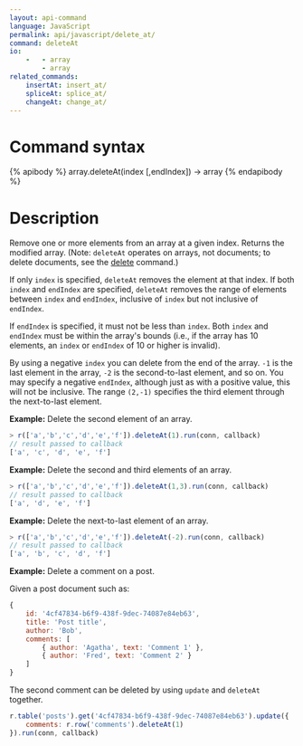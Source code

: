 ```yaml
---
layout: api-command
language: JavaScript
permalink: api/javascript/delete_at/
command: deleteAt
io:
    -   - array
        - array
related_commands:
    insertAt: insert_at/
    spliceAt: splice_at/
    changeAt: change_at/
---
```


# Command syntax #

{% apibody %}
array.deleteAt(index [,endIndex]) &rarr; array
{% endapibody %}

# Description #

Remove one or more elements from an array at a given index. Returns the modified array. (Note: `deleteAt` operates on arrays, not documents; to delete documents, see the [delete](/api/javascript/delete) command.)

If only `index` is specified, `deleteAt` removes the element at that index. If both `index` and `endIndex` are specified, `deleteAt` removes the range of elements between `index` and `endIndex`, inclusive of `index` but not inclusive of `endIndex`.

If `endIndex` is specified, it must not be less than `index`. Both `index` and `endIndex` must be within the array's bounds (i.e., if the array has 10 elements, an `index` or `endIndex` of 10 or higher is invalid).

By using a negative `index` you can delete from the end of the array. `-1` is the last element in the array, `-2` is the second-to-last element, and so on. You may specify a negative `endIndex`, although just as with a positive value, this will not be inclusive. The range `(2,-1)` specifies the third element through the next-to-last element.

__Example:__ Delete the second element of an array.

```js
> r(['a','b','c','d','e','f']).deleteAt(1).run(conn, callback)
// result passed to callback
['a', 'c', 'd', 'e', 'f']
```

__Example:__ Delete the second and third elements of an array.

```js
> r(['a','b','c','d','e','f']).deleteAt(1,3).run(conn, callback)
// result passed to callback
['a', 'd', 'e', 'f']
```

__Example:__ Delete the next-to-last element of an array.

```js
> r(['a','b','c','d','e','f']).deleteAt(-2).run(conn, callback)
// result passed to callback
['a', 'b', 'c', 'd', 'f']
```

__Example:__ Delete a comment on a post.

Given a post document such as:

```js
{
    id: '4cf47834-b6f9-438f-9dec-74087e84eb63',
    title: 'Post title',
    author: 'Bob',
    comments: [
        { author: 'Agatha', text: 'Comment 1' },
        { author: 'Fred', text: 'Comment 2' }
    ]
}
```

The second comment can be deleted by using `update` and `deleteAt` together.

```js
r.table('posts').get('4cf47834-b6f9-438f-9dec-74087e84eb63').update({
    comments: r.row('comments').deleteAt(1)
}).run(conn, callback)
```
